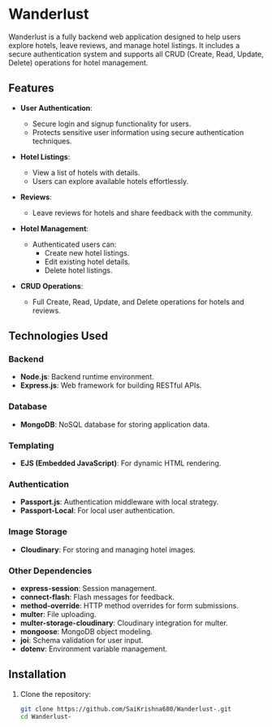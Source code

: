 # Wanderlust

Wanderlust is a fully backend web application designed to help users explore hotels, leave reviews, and manage hotel listings. It includes a secure authentication system and supports all CRUD (Create, Read, Update, Delete) operations for hotel management.

## Features

- **User Authentication**:
  - Secure login and signup functionality for users.
  - Protects sensitive user information using secure authentication techniques.

- **Hotel Listings**:
  - View a list of hotels with details.
  - Users can explore available hotels effortlessly.

- **Reviews**:
  - Leave reviews for hotels and share feedback with the community.

- **Hotel Management**:
  - Authenticated users can:
    - Create new hotel listings.
    - Edit existing hotel details.
    - Delete hotel listings.

- **CRUD Operations**:
  - Full Create, Read, Update, and Delete operations for hotels and reviews.

## Technologies Used

### Backend
- **Node.js**: Backend runtime environment.
- **Express.js**: Web framework for building RESTful APIs.

### Database
- **MongoDB**: NoSQL database for storing application data.

### Templating
- **EJS (Embedded JavaScript)**: For dynamic HTML rendering.

### Authentication
- **Passport.js**: Authentication middleware with local strategy.
- **Passport-Local**: For local user authentication.

### Image Storage
- **Cloudinary**: For storing and managing hotel images.

### Other Dependencies
- **express-session**: Session management.
- **connect-flash**: Flash messages for feedback.
- **method-override**: HTTP method overrides for form submissions.
- **multer**: File uploading.
- **multer-storage-cloudinary**: Cloudinary integration for multer.
- **mongoose**: MongoDB object modeling.
- **joi**: Schema validation for user input.
- **dotenv**: Environment variable management.

## Installation

1. Clone the repository:
   ```bash
   git clone https://github.com/SaiKrishna680/Wanderlust-.git
   cd Wanderlust-
